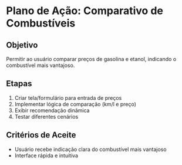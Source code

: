 # Plano de Ação: Comparativo de Combustíveis

## Objetivo
Permitir ao usuário comparar preços de gasolina e etanol, indicando o combustível mais vantajoso.

## Etapas
1. Criar tela/formulário para entrada de preços
2. Implementar lógica de comparação (km/l e preço)
3. Exibir recomendação dinâmica
4. Testar diferentes cenários

## Critérios de Aceite
- Usuário recebe indicação clara do combustível mais vantajoso
- Interface rápida e intuitiva
